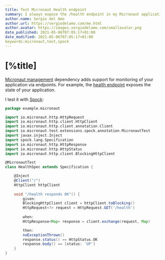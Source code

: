 ```yaml
---
title: Test Micronaut Health endpoint
summary: I always expose the /health endpoint in my Micronaut applications. It is easy to test it.
author.name: Sergio del Amo
author.url: https://sergiodelamo.com/me.html
author.avatar: https://images.sergiodelamo.com/smallavatar.png 
date_published: 2021-05-06T07:05:17+01:00
date_modified: 2021-05-06T07:05:17+01:00
keywords:micronaut,test,spock
---
```


# [%title]

[Micronaut management](https://docs.micronaut.io/latest/guide/#management) dependency adds support for monitoring of your application via endpoints. For example, the [health endpoint](https://docs.micronaut.io/latest/guide/#healthEndpoint) exposes the state of your application.

I test it with [Spock](https://spockframework.org):

```groovy
package example.micronaut

import io.micronaut.http.HttpRequest
import io.micronaut.http.client.HttpClient
import io.micronaut.http.client.annotation.Client
import io.micronaut.test.extensions.spock.annotation.MicronautTest
import javax.inject.Inject
import spock.lang.Specification
import io.micronaut.http.HttpResponse
import io.micronaut.http.HttpStatus
import io.micronaut.http.client.BlockingHttpClient

@MicronautTest
class HealthSpec extends Specification {

    @Inject
    @Client("/")
    HttpClient httpClient
    
    void "/health responds OK"() {
        given:
        BlockingHttpClient client = httpClient.toBlocking()
        HttpRequest<?> request = HttpRequest.GET('/health')
        
        when:
        HttpResponse<Map> response = client.exchange(request, Map)

        then:
        noExceptionThrown()
        response.status() == HttpStatus.OK
        response.body() == [status: 'UP']
    }
}
```

